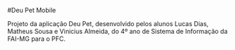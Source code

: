 #Deu Pet Mobile

Projeto da aplicação Deu Pet, desenvolvido pelos alunos Lucas Dias, Matheus Sousa e Vinicius Almeida, do 4º ano de Sistema de Informação da FAI-MG para o PFC.
